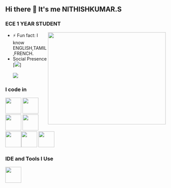 ## Hi there 👋 It's me NITHISHKUMAR.S

### ECE 1 YEAR STUDENT  
<img align="right" width="370" height="290" src="https://i.pinimg.com/originals/47/f0/34/47f0342cec72b800463bf003eac1257e.gif">
                                                

- ⚡ Fun fact: I know ENGLISH,TAMIL,FRENCH.
- Social Presence
<br /> [<img src="https://img.shields.io/badge/Gmail-D14836?style=for-the-badge&logo=gmail&logoColor=white" />] <br />  <br/> [<img src="https://img.shields.io/badge/instagram-d62976?style=for-the-badge&logo=instagram&logoColor=white" />](https://www.instagram.com/invites/contact/?igsh=ehn5xvlzxqfz&utm_content=nftgr5i)



### I code in
<img height="50" width="50" src="https://img.icons8.com/color/48/000000/python.png" /> <img height="50" width="50" src="https://img.icons8.com/color/48/000000/c-programming.png" /> <img height="50" width="50" src="https://img.icons8.com/color/48/000000/c-plus-plus-logo.png" />  <img height="50" width="50" src="https://img.icons8.com/color/48/000000/html-5.png" /> 
<img height="50" width="50" src="https://img.icons8.com/color/48/000000/javascript.png"/><img height="50" width="50" src="https://img.icons8.com/fluent/48/000000/arduino.png"/> <img height="50" width="50" src="https://img.icons8.com/color/48/java-coffee-cup-logo--v1.png"/>

### IDE and Tools I Use
 <img height="50" width="50" src="https://img.icons8.com/doodle/48/000000/adobe-photoshop.png"/> 


